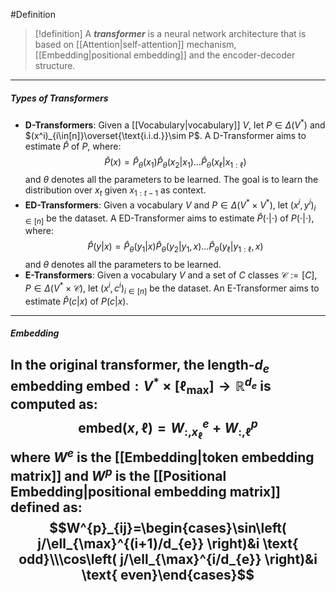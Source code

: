 #Definition 

> [!definition]
> A ***transformer*** is a neural network architecture that is based on [[Attention|self-attention]] mechanism, [[Embedding|positional embedding]] and the encoder-decoder structure. 

---
##### Types of Transformers

- **D-Transformers**: Given a [[Vocabulary|vocabulary]] $V$, let $P\in \Delta (V^{*})$ and $(x^i)_{i\in[n]}\overset{\text{i.i.d.}}\sim P$. A D-Transformer aims to estimate $\hat{P}$ of $P$, where: $$\hat{P}(x)=\hat{P}_{\theta}(x_{1})\hat{P}_{\theta}(x_{2}|x_{1})\dots \hat{P}_{\theta}(x_{\ell}|x_{1:\ell})$$and $\theta$ denotes all the parameters to be learned. The goal is to learn the distribution over $x_{t}$ given $x_{1:t-1}$ as context.
- **ED-Transformers**: Given a vocabulary $V$ and $P\in \Delta(V^*\times V^*)$, let $(x^i,y^i)_{i\in[n]}$ be the dataset. A ED-Transformer aims to estimate $\hat{P}(\cdot|\cdot)$ of $P(\cdot|\cdot)$, where:$$\hat{P}(y|x)=\hat{P}_{\theta}(y_{1}|x)\hat{P}_{\theta}(y_{2}|y_{1},x)\dots \hat{P}_{\theta}(y_{\ell}|y_{1:\ell},x)$$and $\theta$ denotes all the parameters to be learned. 
- **E-Transformers**: Given a vocabulary $V$ and a set of $C$ classes $\mathcal{C}:=[C]$, $P\in \Delta(V^*\times \mathcal{C})$, let $(x^i,c^i)_{i\in[n]}$ be the dataset. An E-Transformer aims to estimate $\hat{P}(c|x)$ of $P(c|x)$.
---
##### Embedding
In the original transformer, the length-$d_{e}$ embedding $\textsf{embed}:V^*\times [\ell_{\max}]\to \mathbb{R}^{d_{e}}$ is computed as: $$\textsf{embed}(x,\ell)=W^{e}_{:,x_{
\ell}}+W^p_{:,\ell}$$
where $W^e$ is the [[Embedding|token embedding matrix]] and $W^p$ is the [[Positional Embedding|positional embedding matrix]] defined as:
$$W^{p}_{ij}=\begin{cases}\sin\left( j/\ell_{\max}^{(i+1)/d_{e}} \right)&i \text{ odd}\\\cos\left( j/\ell_{\max}^{i/d_{e}} \right)&i \text{ even}\end{cases}$$
---



